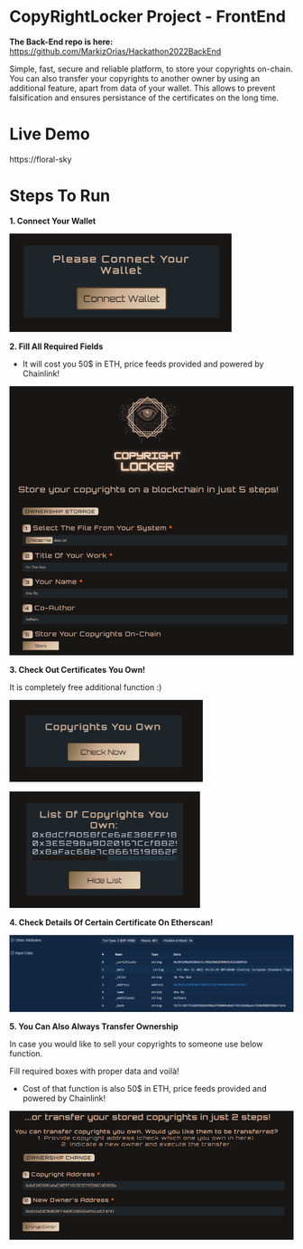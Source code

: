 
# CopyRightLocker Project - FrontEnd

**The Back-End repo is here:** https://github.com/MarkizOrias/Hackathon2022BackEnd

Simple, fast, secure and reliable platform, to store your copyrights on-chain. You can also transfer your copyrights to another owner by using an additional feature, apart from data of your wallet. This allows to prevent falsification and ensures persistance of the certificates on the long time.

# Live Demo

https://floral-sky

# Steps To Run

**1. Connect Your Wallet**

![Alt text](.\readme_images\Connect.PNG)

**2. Fill All Required Fields**

* It will cost you 50$ in ETH, price feeds provided and powered by Chainlink!

![Alt text](.\readme_images\Fill.PNG)

**3. Check Out Certificates You Own!**

It is completely free additional function :)

![Alt text](.\readme_images\Copy.PNG)

![Alt text](.\readme_images\List.PNG)

**4. Check Details Of Certain Certificate On Etherscan!**

![Alt text](.\readme_images\Ether.PNG)

**5. You Can Also Always Transfer Ownership**

In case you would like to sell your copyrights to someone use below function.

Fill required boxes with proper data and voilà!

* Cost of that function is also 50$ in ETH, price feeds provided and powered by Chainlink!

![Alt text](.\readme_images\Transfer.PNG)

